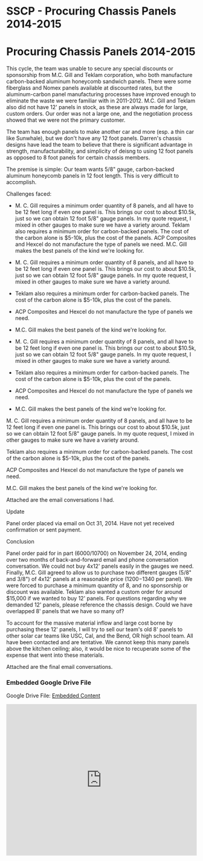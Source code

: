 # SSCP - Procuring Chassis Panels 2014-2015

# Procuring Chassis Panels 2014-2015

This cycle, the team was unable to secure any special discounts or sponsorship from M.C. Gill and Teklam corporation, who both manufacture carbon-backed aluminum honeycomb sandwich panels. There were some fiberglass and Nomex panels available at discounted rates, but the aluminum-carbon panel manufacturing processes have improved enough to eliminate the waste we were familiar with in 2011-2012. M.C. Gill and Teklam also did not have 12' panels in stock, as these are always made for large, custom orders. Our order was not a large one, and the negotiation process showed that we were not the primary customer. 

The team has enough panels to make another car and more (esp. a thin car like Sunwhale), but we don't have any 12 foot panels. Darren's chassis designs have lead the team to believe that there is significant advantage in strength, manufacturability, and simplicity of deisng to using 12 foot panels as opposed to 8 foot panels for certain chassis members. 

The premise is simple: Our team wants 5/8" gauge, carbon-backed aluminum honeycomb panels in 12 foot length. This is very difficult to accomplish. 

Challenges faced:

* M. C. Gill requires a minimum order quantity of 8 panels, and all have to be 12 feet long if even one panel is. This brings our cost to about $10.5k, just so we can obtain 12 foot 5/8" gauge panels. In my quote request, I mixed in other gauges to make sure we have a variety around. Teklam also requires a minimum order for carbon-backed panels. The cost of the carbon alone is $5-10k, plus the cost of the panels. ACP Composites and Hexcel do not manufacture the type of panels we need. M.C. Gill makes the best panels of the kind we're looking for. 
* M. C. Gill requires a minimum order quantity of 8 panels, and all have to be 12 feet long if even one panel is. This brings our cost to about $10.5k, just so we can obtain 12 foot 5/8" gauge panels. In my quote request, I mixed in other gauges to make sure we have a variety around. 
* Teklam also requires a minimum order for carbon-backed panels. The cost of the carbon alone is $5-10k, plus the cost of the panels. 
* ACP Composites and Hexcel do not manufacture the type of panels we need. 
* M.C. Gill makes the best panels of the kind we're looking for. 

* M. C. Gill requires a minimum order quantity of 8 panels, and all have to be 12 feet long if even one panel is. This brings our cost to about $10.5k, just so we can obtain 12 foot 5/8" gauge panels. In my quote request, I mixed in other gauges to make sure we have a variety around. 
* Teklam also requires a minimum order for carbon-backed panels. The cost of the carbon alone is $5-10k, plus the cost of the panels. 
* ACP Composites and Hexcel do not manufacture the type of panels we need. 
* M.C. Gill makes the best panels of the kind we're looking for. 

M. C. Gill requires a minimum order quantity of 8 panels, and all have to be 12 feet long if even one panel is. This brings our cost to about $10.5k, just so we can obtain 12 foot 5/8" gauge panels. In my quote request, I mixed in other gauges to make sure we have a variety around. 

Teklam also requires a minimum order for carbon-backed panels. The cost of the carbon alone is $5-10k, plus the cost of the panels. 

ACP Composites and Hexcel do not manufacture the type of panels we need. 

M.C. Gill makes the best panels of the kind we're looking for. 

Attached are the email conversations I had. 

Update

Panel order placed via email on Oct 31, 2014. Have not yet received confirmation or sent payment. 

Conclusion

Panel order paid for in part ($6000/$10700) on November 24, 2014, ending over two months of back-and-forward email and phone conversation conversation. We could not buy 4x12' panels easily in the gauges we need. Finally, M.C. Gill agreed to allow us to purchase two different gauges (5/8" and 3/8") of 4x12' panels at a reasonable price ($1200-$1340 per panel). We were forced to purchase a minimum quantity of 8, and no sponsorship or discount was available. Teklam also wanted a custom order for around $15,000 if we wanted to buy 12' panels. For questions regarding why we demanded 12' panels, please reference the chassis design. Could we have overlapped 8' panels that we have so many of?

To account for the massive material inflow and large cost borne by purchasing these 12' panels, I will try to sell our team's old 8' panels to other solar car teams like USC, Cal, and the Bend, OR high school team. All have been contacted and are tentative. We cannot keep this many panels above the kitchen ceiling; also, it would be nice to recuperate some of the expense that went into these materials. 

Attached are the final email conversations. 

[](https://drive.google.com/folderview?id=1iTq0E_NuAUD9zoVyXeZbsb19Jy8M6WwB)

### Embedded Google Drive File

Google Drive File: [Embedded Content](https://drive.google.com/embeddedfolderview?id=1iTq0E_NuAUD9zoVyXeZbsb19Jy8M6WwB#list)

<iframe width="100%" height="400" src="https://drive.google.com/embeddedfolderview?id=1iTq0E_NuAUD9zoVyXeZbsb19Jy8M6WwB#list" frameborder="0"></iframe>

